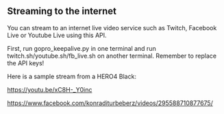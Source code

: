 ## Streaming to the internet

You can stream to an internet live video service such as Twitch, Facebook Live or Youtube Live using this API.

First, run gopro_keepalive.py in one terminal and run twitch.sh/youtube.sh/fb_live.sh on another terminal. Remember to replace the API keys!

Here is a sample stream from a HERO4 Black: 

https://youtu.be/xC8H-_Y0inc 

https://www.facebook.com/konraditurbeberz/videos/295588710877675/
